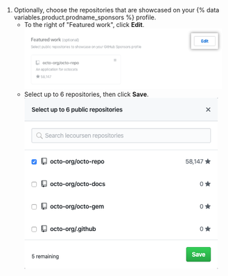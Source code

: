 1. Optionally, choose the repositories that are showcased on your {% data variables.product.prodname_sponsors %} profile.
    - To the right of "Featured work", click **Edit**.
      ![Edit button for featured work](/assets/images/help/sponsors/featured-work-edit-button.png)
    - Select up to 6 repositories, then click **Save**.
      ![Checkboxes to select repositories](/assets/images/help/sponsors/featured-work-select.png)